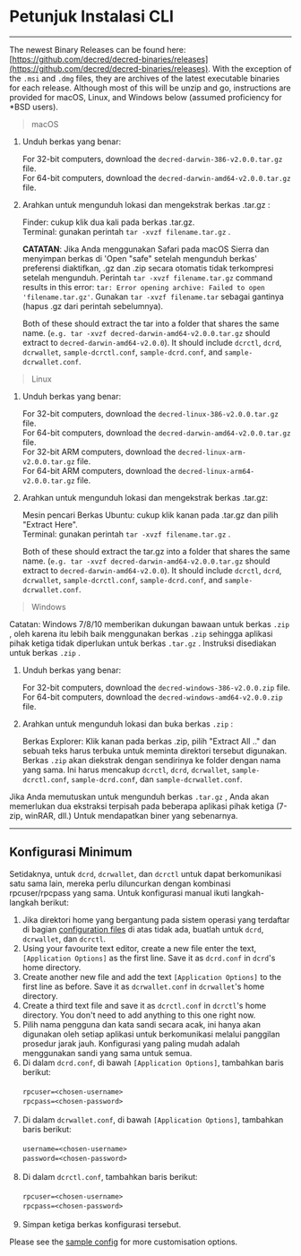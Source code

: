 # Petunjuk Instalasi CLI 

---

The newest Binary Releases can be found here: [https://github.com/decred/decred-binaries/releases](https://github.com/decred/decred-binaries/releases). With the exception of the `.msi` and `.dmg` files, they are archives of the latest executable binaries for each release. Although most of this will be unzip and go, instructions are provided for macOS, Linux, and Windows below (assumed proficiency for *BSD users).

> macOS

1. Unduh berkas yang benar:

    For 32-bit computers, download the `decred-darwin-386-v2.0.0.tar.gz` file. <br />
    For 64-bit computers, download the `decred-darwin-amd64-v2.0.0.tar.gz` file.

2. Arahkan untuk mengunduh lokasi dan mengekstrak berkas .tar.gz :

    Finder: cukup klik dua kali pada berkas .tar.gz. <br />
    Terminal: gunakan perintah `tar -xvzf filename.tar.gz` . 

    **CATATAN**: Jika Anda menggunakan Safari pada macOS Sierra dan menyimpan berkas di 'Open "safe" setelah mengunduh berkas' preferensi diaktifkan, .gz dan .zip secara otomatis tidak terkompresi setelah mengunduh. Perintah `tar -xvzf filename.tar.gz` command results in this error: `tar: Error opening archive: Failed to open 'filename.tar.gz'`. Gunakan `tar -xvzf filename.tar` sebagai gantinya (hapus .gz dari perintah sebelumnya).
    
    Both of these should extract the tar into a folder that shares the same name. (`e.g. tar -xvzf decred-darwin-amd64-v2.0.0.tar.gz` should extract to `decred-darwin-amd64-v2.0.0`). It should include `dcrctl`, `dcrd`, `dcrwallet`, `sample-dcrctl.conf`, `sample-dcrd.conf`, and `sample-dcrwallet.conf`.


> Linux

1. Unduh berkas yang benar:

    For 32-bit computers, download the `decred-linux-386-v2.0.0.tar.gz` file. <br />
    For 64-bit computers, download the `decred-darwin-amd64-v2.0.0.tar.gz` file. <br />
    For 32-bit ARM computers, download the `decred-linux-arm-v2.0.0.tar.gz` file. <br />
    For 64-bit ARM computers, download the `decred-linux-arm64-v2.0.0.tar.gz` file.

2. Arahkan untuk mengunduh lokasi dan mengekstrak berkas .tar.gz:

    Mesin pencari Berkas Ubuntu: cukup klik kanan pada .tar.gz dan pilih "Extract Here". <br />
    Terminal: gunakan perintah `tar -xvzf filename.tar.gz` . 
    
    Both of these should extract the tar.gz into a folder that shares the same name. (`e.g. tar -xvzf decred-darwin-amd64-v2.0.0.tar.gz` should extract to `decred-darwin-amd64-v2.0.0`). It should include `dcrctl`, `dcrd`, `dcrwallet`, `sample-dcrctl.conf`, `sample-dcrd.conf`, and `sample-dcrwallet.conf`.

> Windows

Catatan: Windows 7/8/10 memberikan dukungan bawaan untuk berkas `.zip` , oleh karena itu lebih baik menggunakan berkas `.zip` sehingga aplikasi pihak ketiga tidak diperlukan untuk berkas `.tar.gz` . Instruksi disediakan untuk berkas `.zip` .

1. Unduh berkas yang benar:

    For 32-bit computers, download the `decred-windows-386-v2.0.0.zip` file. <br />
    For 64-bit computers, download the `decred-windows-amd64-v2.0.0.zip` file.

2. Arahkan untuk mengunduh lokasi dan buka berkas `.zip` :

    Berkas Explorer: Klik kanan pada berkas .zip, pilih "Extract All .." dan sebuah teks harus terbuka untuk meminta direktori tersebut digunakan. Berkas `.zip` akan diekstrak dengan sendirinya ke folder dengan nama yang sama. Ini harus mencakup `dcrctl`, `dcrd`, `dcrwallet`, `sample-dcrctl.conf`, `sample-dcrd.conf`, dan `sample-dcrwallet.conf`.

Jika Anda memutuskan untuk mengunduh berkas `.tar.gz` , Anda akan memerlukan dua ekstraksi terpisah pada beberapa aplikasi pihak ketiga (7-zip, winRAR, dll.) Untuk mendapatkan biner yang sebenarnya.

---

## Konfigurasi Minimum

Setidaknya, untuk `dcrd`, `dcrwallet`, dan `dcrctl` untuk dapat berkomunikasi satu sama lain, mereka perlu diluncurkan dengan kombinasi rpcuser/rpcpass yang sama. Untuk konfigurasi manual ikuti langkah-langkah berikut:

1. Jika direktori home yang bergantung pada sistem operasi yang terdaftar di bagian [configuration files](#configuration-file-locations) di atas tidak ada, buatlah untuk `dcrd`, `dcrwallet`, dan `dcrctl`.
2. Using your favourite text editor, create a new file enter the text, `[Application Options]` as the first line. Save it as `dcrd.conf` in `dcrd`'s home directory.
3. Create another new file and add the text `[Application Options]` to the first line as before. Save it as `dcrwallet.conf` in `dcrwallet`'s home directory.
4. Create a third text file and save it as `dcrctl.conf` in `dcrctl`'s home directory. You don't need to add anything to this one right now.
5. Pilih nama pengguna dan kata sandi secara acak, ini hanya akan digunakan oleh setiap aplikasi untuk berkomunikasi melalui panggilan prosedur jarak jauh. Konfigurasi yang paling mudah adalah menggunakan sandi yang sama untuk semua.
6. Di dalam `dcrd.conf`, di bawah `[Application Options]`, tambahkan baris berikut:<br /><br />
        `rpcuser=<chosen-username>`<br />
        `rpcpass=<chosen-password>`<br /><br />
7. Di dalam `dcrwallet.conf`, di bawah `[Application Options]`, tambahkan baris berikut:<br /><br />
        `username=<chosen-username>`<br />
        `password=<chosen-password>`<br /><br />
8. Di dalam `dcrctl.conf`, tambahkan baris berikut:<br /><br />
        `rpcuser=<chosen-username>`<br />
        `rpcpass=<chosen-password>`<br /><br />
9. Simpan ketiga berkas konfigurasi tersebut.

Please see the [sample config](https://github.com/decred/dcrd/blob/master/sampleconfig/sampleconfig.go#L8-L352) for more customisation options.